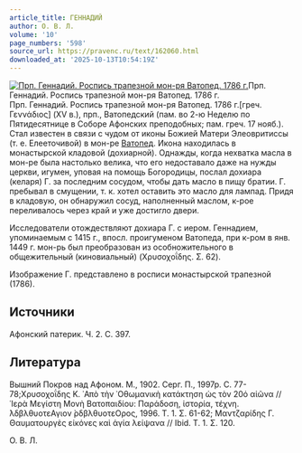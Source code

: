 ```yaml
---
article_title: ГЕННАДИЙ
author: О. В. Л.
volume: '10'
page_numbers: '598'
source_url: https://pravenc.ru/text/162060.html
downloaded_at: '2025-10-13T10:54:19Z'
---
```


[![Прп. Геннадий. Роспись трапезной мон-ря Ватопед. 1786 г.](https://pravenc.ru/data/030/467/1234/i200.jpg "Кликните для увеличения картинки")](https://pravenc.ru/data/030/467/1234/i400.jpg)Прп. Геннадий. Роспись трапезной мон-ря Ватопед. 1786 г.  
Прп. Геннадий. Роспись трапезной мон-ря Ватопед. 1786 г.[греч. Γεννάδιος] (XV в.), прп., Ватопедский (пам. во 2-ю Неделю по Пятидесятнице в Соборе Афонских преподобных; пам. греч. 17 нояб.). Стал известен в связи с чудом от иконы Божией Матери Элеовритиссы (т. е. Елееточивой) в мон-ре [Ватопед](https://pravenc.ru/text/Ватопед.html). Икона находилась в монастырской кладовой (дохиарной). Однажды, когда нехватка масла в мон-ре была настолько велика, что его недоставало даже на нужды церкви, игумен, уповая на помощь Богородицы, послал дохиара (келаря) Г. за последним сосудом, чтобы дать масло в пищу братии. Г. пребывал в смущении, т. к. хотел оставить это масло для лампад. Придя в кладовую, он обнаружил сосуд, наполненный маслом, к-рое переливалось через край и уже достигло двери.

Исследователи отождествляют дохиара Г. с иером. Геннадием, упоминаемым с 1415 г., впосл. проигуменом Ватопеда, при к-ром в янв. 1449 г. мон-рь был преобразован из особножительного в общежительный (киновиальный) (Χρυσοχοΐδης. Σ. 62).

Изображение Г. представлено в росписи монастырской трапезной (1786).

## Источники

Афонский патерик. Ч. 2. С. 397.

## Литература

Вышний Покров над Афоном. М., 1902. Серг. П., 1997р. С. 77-78;Χρυσοχοΐδης Κ. ᾿Απὸ τὴν ᾿Οθωμανικὴ κατάκτηση ὡς τὸν 20ό αἰῶνα // ῾Ιερὰ Μεγίστη Μονὴ Βατοπαιδίου: Παράδοση, ἱστορία, τέχνη. ̀λδβλθυοτεΑγιον ̀ρδβλθυοτεΟρος, 1996. T. 1. Σ. 61-62; Μαντζαρίδης Γ. Θαυματουργὲς εἰκόνες καὶ ἁγία λείψανα // Ibid. T. 1. Σ. 120.

О. В. Л.
